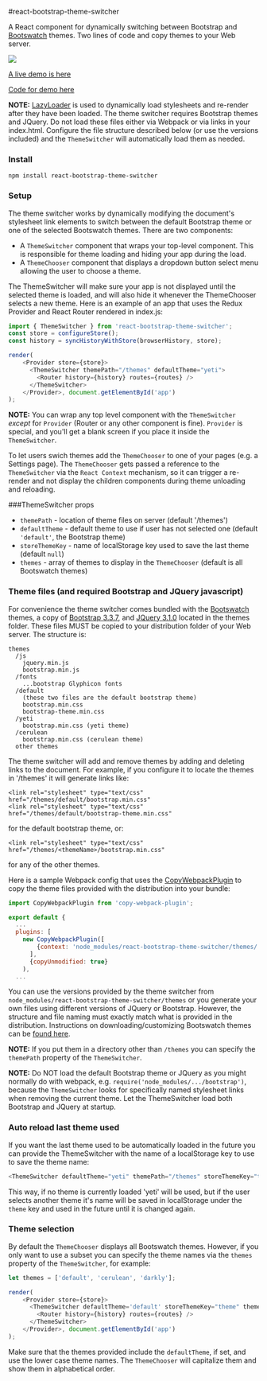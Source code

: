 #react-bootstrap-theme-switcher

A React component for dynamically switching between Bootstrap and [Bootswatch](https://bootswatch.com/) themes. Two lines of code and copy themes to your Web server.

<img src="http://demo.ray3.io/theme-switcher.png" />

[A live demo is here](http://demo.ray3.io/theme-switcher)

[Code for demo here](https://github.com/raythree/theme-switcher-demo)

**NOTE:** [LazyLoader](https://github.com/LukasBombach/Lazyloader) is used to dynamically load stylesheets and re-render after they have been loaded. The theme switcher requires Bootstrap themes and JQuery. Do not load these files either via Webpack or via links in your index.html. Configure the file structure described below (or use the versions included) and the ```ThemeSwitcher``` will automatically load them as needed.

### Install
```
npm install react-bootstrap-theme-switcher
```
### Setup
The theme switcher works by dynamically modifying the document's stylesheet link elements to switch between the default Bootstrap theme or one of the selected Bootswatch themes. There are two components:

 * A ```ThemeSwitcher``` component that wraps your top-level component. This is responsible for theme loading and hiding your app during the load.
 * A ```ThemeChooser``` component that displays a dropdown button select menu allowing the user to choose a theme.

The ThemeSwitcher will make sure your app is not displayed until the selected theme is loaded, and will also hide it whenever the ThemeChooser selects a new theme. Here is an example of an app that uses the Redux Provider and React Router rendered in index.js:

```javascript
import { ThemeSwitcher } from 'react-bootstrap-theme-switcher';
const store = configureStore();
const history = syncHistoryWithStore(browserHistory, store);

render(
    <Provider store={store}>
      <ThemeSwitcher themePath="/themes" defaultTheme="yeti">
        <Router history={history} routes={routes} />
      </ThemeSwitcher>
    </Provider>, document.getElementById('app')
);
```
**NOTE:** You can wrap any top level component with the ```ThemeSwitcher``` *except* for ```Provider``` (Router or any other component is fine). ```Provider``` is special, and you'll get a blank screen if you place it inside the ```ThemeSwitcher```.

To let users swich themes add the ```ThemeChooser``` to one of your pages (e.g. a Settings page). The ```ThemeChooser``` gets passed a reference to the ```ThemeSwitcher``` via the ```React Context``` mechanism, so it can trigger a re-render and not display the children components during theme unloading and reloading.

###ThemeSwitcher props
* ```themePath``` - location of theme files on server (default '/themes')
* ```defaultTheme``` - default theme to use if user has not selected one (default ```'default'```, the Bootstrap theme)
* ```storeThemeKey``` - name of localStorage key used to save the last theme (default ```null```)
* ```themes``` - array of themes to display in the ```ThemeChooser``` (default is all Bootswatch themes)

### Theme files (and required Bootstrap and JQuery javascript)

For convenience the theme switcher comes bundled with the [Bootswatch](https://bootswatch.com/) themes, a copy of [Bootstrap 3.3.7](http://getbootstrap.com/), and [JQuery 3.1.0](https://jquery.com/) located in the themes folder. These files MUST be copied to your distribution folder of your Web server. The structure is:

```
themes
  /js
    jquery.min.js
    bootstrap.min.js
  /fonts
    ...bootstrap Glyphicon fonts
  /default
    (these two files are the default bootstrap theme)
    bootstrap.min.css
    bootstrap-theme.min.css
  /yeti
    bootstrap.min.css (yeti theme)
  /cerulean
    bootstrap.min.css (cerulean theme)
  other themes    
```

The theme switcher will add and remove themes by adding and deleting links to the document. For example, if you configure it to locate the themes in '/themes' it will generate links like:

```
<link rel="stylesheet" type="text/css" href="/themes/default/bootstrap.min.css"
<link rel="stylesheet" type="text/css" href="/themes/default/bootstrap-theme.min.css"
```

for the default bootstrap theme, or:

```
<link rel="stylesheet" type="text/css" href="/themes/<themeName>/bootstrap.min.css"
```

for any of the other themes.

Here is a sample Webpack config that uses the [CopyWebpackPlugin](https://github.com/kevlened/copy-webpack-plugin) to copy the theme files provided with the distribution into your bundle:

```javascript
import CopyWebpackPlugin from 'copy-webpack-plugin';

export default {
  ...
  plugins: [
    new CopyWebpackPlugin([
        {context: 'node_modules/react-bootstrap-theme-switcher/themes/', from: '**/*', to: 'themes/'}
      ],
      {copyUnmodified: true}
    ),
  ...  
```

You can use the versions provided by the theme switcher from ```node_modules/react-bootstrap-theme-switcher/themes``` or you generate your own files using different versions of JQuery or Bootstrap. However, the structure and file naming must exactly match what is provided in the distribution. Instructions on downloading/customizing Bootswatch themes can be [found here](https://github.com/thomaspark/bootswatch).

**NOTE:** If you put them in a directory other than ```/themes``` you can specify the ```themePath``` property of the ```ThemeSwitcher```.

**NOTE:** Do NOT load the default Bootstrap theme or JQuery as you might normally do with webpack, e.g. ```require('node_modules/.../bootstrap')```, because the ```ThemeSwitcher``` looks for specifically named stylesheet links when removing the current theme. Let the ThemeSwitcher load both Bootstrap and JQuery at startup.

### Auto reload last theme used

If you want the last theme used to be automatically loaded in the future you can provide the ThemeSwitcher with the name of a localStorage key to use to save the theme name:

```javascript
<ThemeSwitcher defaultTheme="yeti" themePath="/themes" storeThemeKey="theme" />
```
This way, if no theme is currently loaded 'yeti' will be used, but if the user selects another theme it's name will be saved in localStorage under the ```theme``` key and used in the future until it is changed again.

### Theme selection
By default the ```ThemeChooser``` displays all Bootswatch themes. However, if you only want to use a subset you can specify the theme names via the ```themes``` property of the ```ThemeSwitcher```, for example:

```javascript
let themes = ['default', 'cerulean', 'darkly'];

render(
    <Provider store={store}>
      <ThemeSwitcher defaultTheme='default' storeThemeKey="theme" themes={themes}>
        <Router history={history} routes={routes} />
      </ThemeSwitcher>
    </Provider>, document.getElementById('app')
);
```
Make sure that the themes provided include the ```defaultTheme```, if set, and use the lower case theme names. The ```ThemeChooser``` will capitalize them and show them in alphabetical order.
